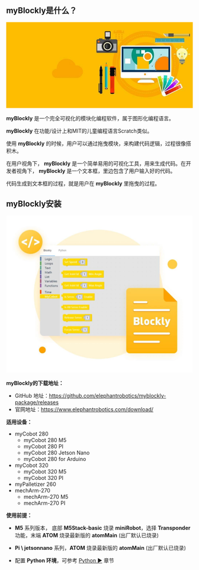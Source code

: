 ## myBlockly是什么？

![](../../../../resources/3-FunctionsAndApplications/6.developmentGuide/myBlocklyAndUlFlow/myblocklyTutorials/myblockly界面.jpg)

**myBlockly** 是一个完全可视化的模块化编程软件，属于图形化编程语言。

**myBlockly** 在功能/设计上和MIT的儿童编程语言Scratch类似。

使用 **myBlockly** 的时候，用户可以通过拖曳模块，来构建代码逻辑，过程很像搭积木。

在用户视角下， **myBlockly** 是一个简单易用的可视化工具，用来生成代码。在开发者视角下， **myBlockly** 是一个文本框，里边包含了用户输入好的代码。

代码生成到文本框的过程，就是用户在 **myBlockly** 里拖曳的过程。


## myBlockly安装
![](../../../../resources/3-FunctionsAndApplications/6.developmentGuide/myBlocklyAndUlFlow/myblocklyTutorials/myblockly下载.jpg)

**myBlockly的下载地址：**
- GitHub 地址：https://github.com/elephantrobotics/myblockly-package/releases
- 官网地址：https://www.elephantrobotics.com/download/

**适用设备：**
- myCobot 280
  - myCobot 280 M5
  - myCobot 280 PI
  - myCobot 280 Jetson Nano
  - myCobot 280 for Arduino
- myCobot 320
  - myCobot 320 M5
  - myCobot 320 PI
- myPalletizer 260
- mechArm-270
  - mechArm-270 M5
  - mechArm-270 PI


**使用前提：**

- **M5** 系列版本， 底部 **M5Stack-basic** 烧录 **miniRobot**，选择 **Transponder** 功能，末端 **ATOM** 烧录最新版的 **atomMain** (出厂默认已烧录)

- **Pi \ jetsonnano** 系列，**ATOM** 烧录最新版的 **atomMain** (出厂默认已烧录)

- 配置 **Python 环境**，可参考 [Python ▶](https://docs.elephantrobotics.com/docs/gitbook/7-ApplicationBasePython/7.1_download.html) 章节

